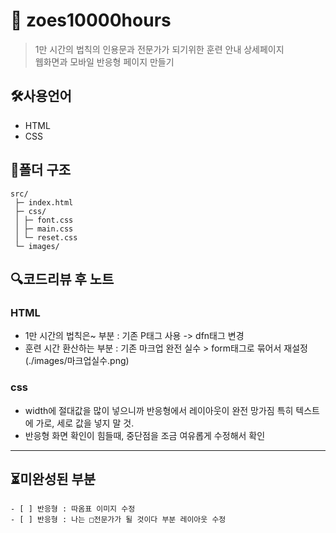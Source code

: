 # 🚀 zoes10000hours
> 1만 시간의 법칙의 인용문과 전문가가 되기위한 훈련 안내 상세페이지  
> 웹화면과 모바일 반응형 페이지 만들기
> 
## 🛠️사용언어
- HTML
- CSS

## 📂폴더 구조

```text
src/
 ├─ index.html
 ├─ css/
 │ ├─ font.css
 │ ├─ main.css
 │ └─ reset.css
 └─ images/
```

## 🔍코드리뷰 후 노트

### HTML
- 1만 시간의 법칙은~ 부분 : 기존 P태그 사용 -> dfn태그 변경
- 훈련 시간 환산하는 부분 : 기존 마크업 완전 실수 > form태그로 묶어서 재설정
  (./images/마크업실수.png)

### css
- width에 절대값을 많이 넣으니까 반응형에서 레이아웃이 완전 망가짐
  특히 텍스트에 가로, 세로 값을 넣지 말 것.
- 반응형 화면 확인이 힘들때, 중단점을 조금 여유롭게 수정해서 확인

---

## ⏳미완성된 부분
```ul
- [ ] 반응형 : 따옴표 이미지 수정
- [ ] 반응형 : 나는 □전문가가 될 것이다 부분 레이아웃 수정
```
